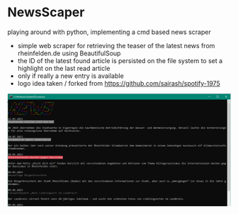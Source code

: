 # NewsScaper
playing around with python, implementing a cmd based news scraper

- simple web scraper for retrieving the  teaser of the latest news from rheinfelden.de using BeautifulSoup
- the ID of the latest found article is persisted on the file system to set a highlight on the last read article
- only if really a new entry is available
- logo idea taken / forked from https://github.com/sairash/spotify-1975

![screenshot of the news scraper cmd output with rainbow colored "NEWS" text and higlights on the not yet read articles](ScreenshotNewsScraper.png)
